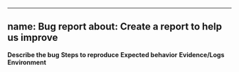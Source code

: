 
---
name: Bug report
about: Create a report to help us improve
---
**Describe the bug**
**Steps to reproduce**
**Expected behavior**
**Evidence/Logs**
**Environment**
